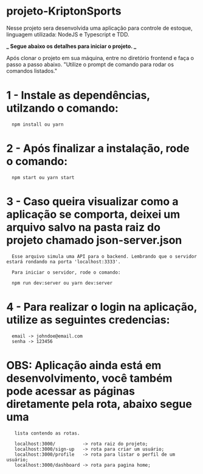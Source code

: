 # projeto-KriptonSports

Nesse projeto sera desenvolvida uma aplicação para controle de estoque, linguagem utilizada: NodeJS e Typescript e TDD.

**_ Segue abaixo os detalhes para iniciar o projeto. _**

Após clonar o projeto em sua máquina, entre no diretório frontend e faça o passo a passo abaixo.
"Utilize o prompt de comando para rodar os comandos listados."

# 1 - Instale as dependências, utilzando o comando:

      npm install ou yarn

# 2 - Após finalizar a instalação, rode o comando:

      npm start ou yarn start

# 3 - Caso queira visualizar como a aplicação se comporta, deixei um arquivo salvo na pasta raiz do projeto chamado json-server.json

      Esse arquivo simula uma API para o backend. Lembrando que o servidor estará rondando na porta 'localhost:3333'.

      Para iniciar o servidor, rode o comando:

      npm run dev:server ou yarn dev:server


# 4 - Para realizar o login na aplicação, utilize as seguintes credencias:

      email -> johndoe@email.com
      senha -> 123456

# OBS: Aplicação ainda está em desenvolvimento, você também pode acessar as páginas diretamente pela rota, abaixo segue uma

       lista contendo as rotas.

       localhost:3000/          -> rota raiz do projeto;
       localhost:3000/sign-up   -> rota para criar um usuário;
       localhost:3000/profile   -> rota para listar o perfil de um usuário;
       localhost:3000/dashboard -> rota para pagina home;

